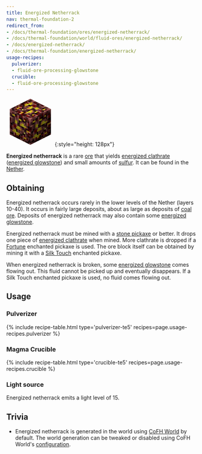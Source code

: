 ```yaml
---
title: Energized Netherrack
nav: thermal-foundation-2
redirect_from:
- /docs/thermal-foundation/ores/energized-netherrack/
- /docs/thermal-foundation/world/fluid-ores/energized-netherrack/
- /docs/energized-netherrack/
- /docs/thermal-foundation/energized-netherrack/
usage-recipes:
  pulverizer:
  - fluid-ore-processing-glowstone
  crucible:
  - fluid-ore-processing-glowstone
---
```


![Energized netherrack](/assets/images/thermal-foundation/ore-fluid-glowstone.png){:style="height: 128px"}


**Energized netherrack** is a rare [ore](https://minecraft.gamepedia.com/Ore)
that yields [energized clathrate](/docs/thermal-foundation-2/energized-clathrate/) ([energized
glowstone](/docs/thermal-foundation-2/energized-glowstone/)) and small amounts of
[sulfur](/docs/thermal-foundation-2/sulfur/). It can be found in the
[Nether](https://minecraft.gamepedia.com/The_Nether).


Obtaining
---------

Energized netherrack occurs rarely in the lower levels of the Nether (layers
10-40). It occurs in fairly large deposits, about as large as deposits of [coal
ore](https://minecraft.gamepedia.com/Coal_Ore). Deposits of energized netherrack
may also contain some [energized glowstone](/docs/thermal-foundation-2/energized-glowstone/).

Energized netherrack must be mined with a [stone
pickaxe](https://minecraft.gamepedia.com/Pickaxe) or better. It drops one piece
of [energized clathrate](/docs/thermal-foundation-2/energized-clathrate/) when mined. More clathrate
is dropped if a [Fortune](https://minecraft.gamepedia.com/Fortune) enchanted
pickaxe is used. The ore block itself can be obtained by mining it with a [Silk
Touch](https://minecraft.gamepedia.com/Silk_Touch) enchanted pickaxe.

When energized netherrack is broken, some [energized
glowstone](/docs/thermal-foundation-2/energized-glowstone/) comes flowing out. This fluid cannot be
picked up and eventually disappears. If a Silk Touch enchanted pickaxe is used,
no fluid comes flowing out.


Usage
-----

### Pulverizer
{% include recipe-table.html type='pulverizer-te5' recipes=page.usage-recipes.pulverizer %}

### Magma Crucible
{% include recipe-table.html type='crucible-te5' recipes=page.usage-recipes.crucible %}

### Light source
Energized netherrack emits a light level of 15.


Trivia
------

* Energized netherrack is generated in the world using [CoFH
  World](/docs/cofh-world/) by default. The world generation can be tweaked or
  disabled using CoFH World's
  [configuration](/docs/cofh-world/world-generator-configuration/).

